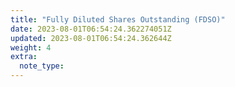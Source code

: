 ```yaml
---
title: "Fully Diluted Shares Outstanding (FDSO)"
date: 2023-08-01T06:54:24.362274051Z
updated: 2023-08-01T06:54:24.362644Z
weight: 4
extra:
  note_type:  
---
```


